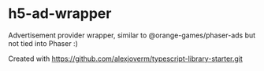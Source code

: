 # h5-ad-wrapper
Advertisement provider wrapper, similar to @orange-games/phaser-ads but not tied into Phaser :)


Created with https://github.com/alexjoverm/typescript-library-starter.git 
